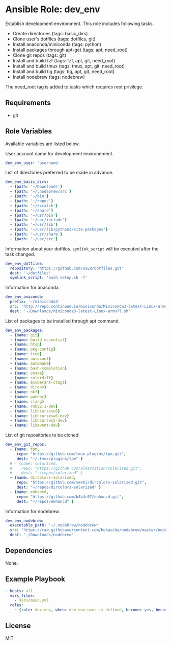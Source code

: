 Ansible Role: dev_env
=========

Establish development environment.
This role includes following tasks.

- Create directories (tags: basic_dirs)
- Clone user's dotfiles (tags: dotfiles, git)
- Install anaconda/miniconda (tags: python)
- Install packages through apt-get (tags: apt, need_root)
- Clone git repos (tags: git)
- Install and build fzf (tags: fzf, apt, git, need_root)
- Install and build tmux (tags: tmux, apt, git, need_root)
- Install and build tig (tags: tig, apt, git, need_root)
- Install nodebrew (tags: nodebrew)

The need_root tag is added to tasks which requires root privilege.

Requirements
------------

- git

Role Variables
--------------

Available variables are listed below.

User account name for development environement.

``` yaml
dev_env_user: 'username'
```

List of directories preferred to be made in advance.

``` yaml
dev_env_basic_dirs:
  - {path: '~/Downloads'}
  - {path: '~/.nodebrew/src'}
  - {path: '~/bin'}
  - {path: '~/repos'}
  - {path: '~/scratch'}
  - {path: '~/share'}
  - {path: '~/usr/bin'}
  - {path: '~/usr/include'}
  - {path: '~/usr/lib'}
  - {path: '~/usr/lib/python3/site-packages'}
  - {path: '~/usr/share'}
  - {path: '~/usr/src'}
```

Information about your dotfiles.
`symlink_script` will be executed after the task changed.

``` yaml
dev_env_dotfiles:
  repository: 'https://github.com/USER/dotfiles.git'
  dest: '~/dotfiles'
  symlink_script: 'bash setup.sh -f'
```

Information for anaconda.

``` yaml
dev_env_anaconda:
  prefix: '~/miniconda3'
  src: 'http://repo.continuum.io/miniconda/Miniconda3-latest-Linux-armv7l.sh'
  dest: '~/Downloads/Miniconda3-latest-Linux-armv7l.sh'
```

List of packages to be installed through apt command.

``` yaml
dev_env_packages:
  - {name: git}
  - {name: build-essential}
  - {name: htop}
  - {name: pkg-config}
  - {name: tree}
  - {name: autoconf}
  - {name: automake}
  - {name: bash-completion}
  - {name: cmake}
  - {name: colordiff}
  - {name: exuberant-ctags}
  - {name: direnv}
  - {name: nkf}
  - {name: pandoc}
  - {name: clang}
  - {name: ruby2.1-dev}
  - {name: libncursesw5}
  - {name: libncursesw5-dev}
  - {name: libncurses5-dev}
  - {name: libevent-dev}
```

List of git repositories to be cloned.

``` yaml
dev_env_git_repos:
  - {name: tpm,
     repo: "https://github.com/tmux-plugins/tpm.git",
     dest: "~/.tmux/plugins/tpm" }
  # - {name: solarized,
  #    repo: "https://github.com/altercation/solarized.git",
  #    dest: "~/repos/solarized" }
  - {name: dircolors-solarized,
     repo: "https://github.com/seebi/dircolors-solarized.git",
     dest: "~/repos/dircolors-solarized" }
  - {name: enhancd,
     repo: "https://github.com/b4b4r07/enhancd.git",
     dest: "~/repos/enhancd" }
```

Information for nodebrew.

``` yaml
dev_env_nodebrew:
  executable_path: '~/.nodebrew/nodebrew'
  src: 'https://raw.githubusercontent.com/hokaccha/nodebrew/master/nodebrew'
  dest: '~/Downloads/nodebrew'
```


Dependencies
------------

None.

Example Playbook
----------------

``` yaml
- hosts: all
  vars_files:
    - vars/main.yml
  roles:
    - {role: dev_env, when: dev_env_user is defined, become: yes, become_user: '{{dev_env_user}}'}
```


License
-------

MIT

